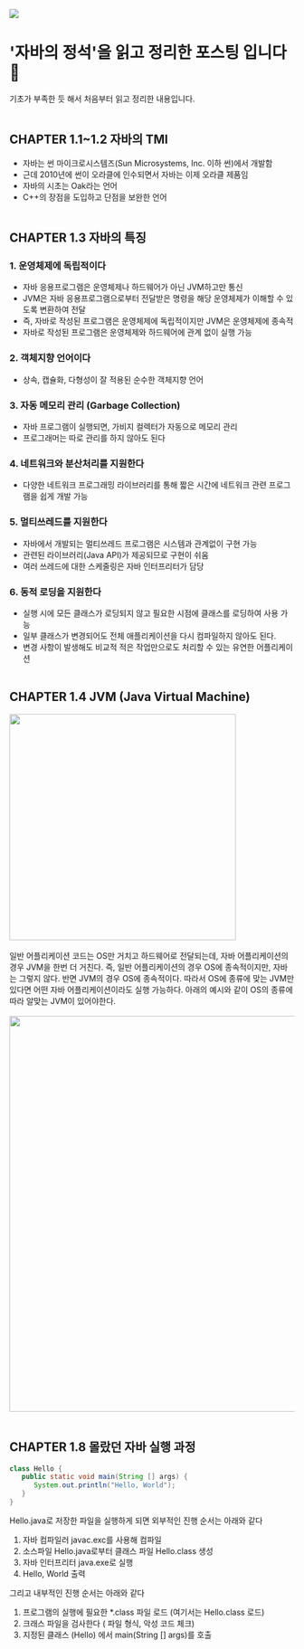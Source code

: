 <a href="https://hits.seeyoufarm.com"><img src="https://hits.seeyoufarm.com/api/count/incr/badge.svg?url=https%3A%2F%2Fgithub.com%2Frinrin529%2FToday_I_Learned%2Ftree%2Fmain%2FJava&count_bg=%23DABCF6&title_bg=%23555555&icon=&icon_color=%23E7E7E7&title=hits&edge_flat=false"/></a>
# '자바의 정석'을 읽고 정리한 포스팅 입니다 🙌 
기초가 부족한 듯 해서 처음부터 읽고 정리한 내용입니다.
</br></br>
## CHAPTER 1.1~1.2 자바의 TMI
- 자바는 썬 마이크로시스템즈(Sun Microsystems, Inc. 이하 썬)에서 개발함
- 근데 2010년에 썬이 오라클에 인수되면서 자바는 이제 오라클 제품임
- 자바의 시초는 Oak라는 언어
- C++의 장점을 도입하고 단점을 보완한 언어
</br></br>
## CHAPTER 1.3 자바의 특징
### 1. 운영체제에 독립적이다
- 자바 응용프로그램은 운영체제나 하드웨어가 아닌 JVM하고만 통신
- JVM은 자바 응용프로그램으로부터 전달받은 명령을 해당 운영체제가 이해할 수 있도록 변환하여 전달
- 즉, 자바로 작성된 프로그램은 운영체제에 독립적이지만 JVM은 운영체제에 종속적 
- 자바로 작성된 프로그램은 운영체제와 하드웨어에 관계 없이 실행 가능

### 2. 객체지향 언어이다
- 상속, 캡슐화, 다형성이 잘 적용된 순수한 객체지향 언어

### 3. 자동 메모리 관리 (Garbage Collection)
- 자바 프로그램이 실행되면, 가비지 컬렉터가 자동으로 메모리 관리
- 프로그래머는 따로 관리를 하지 않아도 된다

### 4. 네트워크와 분산처리를 지원한다
- 다양한 네트워크 프로그래밍 라이브러리를 통해 짧은 시간에 네트워크 관련 프로그램을 쉽게 개발 가능

### 5. 멀티쓰레드를 지원한다
- 자바에서 개발되는 멀티쓰레드 프로그램은 시스템과 관계없이 구현 가능
- 관련된 라이브러리(Java API)가 제공되므로 구현이 쉬움
- 여러 쓰레드에 대한 스케줄링은 자바 인터프리터가 담당

### 6. 동적 로딩을 지원한다
- 실행 시에 모든 클래스가 로딩되지 않고 필요한 시점에 클래스를 로딩하여 사용 가능
- 일부 클래스가 변경되어도 전체 애플리케이션을 다시 컴파일하지 않아도 된다.
- 변경 사항이 발생해도 비교적 적은 작업만으로도 처리할 수 있는 유연한 어플리케이션 
</br></br>
## CHAPTER 1.4 JVM (Java Virtual Machine)

<img src="https://user-images.githubusercontent.com/45943080/185931152-c3a1a907-cf2f-4dc4-880c-6ebce61d05d2.png"  width="400"/></br></br>
일반 어플리케이션 코드는 OS만 거치고 하드웨어로 전달되는데, 자바 어플리케이션의 경우 JVM을 한번 더 거친다. 즉, 일반 어플리케이션의 경우 OS에 종속적이지만, 자바는 그렇지 않다. 반면 JVM의 경우 OS에 종속적이다. 따라서 OS에 종류에 맞는 JVM만 있다면 어떤 자바 어플리케이션이라도 실행 가능하다. 아래의 예시와 같이 OS의 종류에 따라 알맞는 JVM이 있어야한다.</br></br>
<img src="https://user-images.githubusercontent.com/45943080/185932195-c9c94fae-3b75-4371-b54a-2fd052d06316.png"  width="700"/>
</br></br>
## CHAPTER 1.8 몰랐던 자바 실행 과정
```java
class Hello {
   public static void main(String [] args) {
      System.out.println("Hello, World"); 
   }
}
```
Hello.java로 저장한 파일을 실행하게 되면 외부적인 진행 순서는 아래와 같다
1. 자바 컴파일러 javac.exc를 사용해 컴파일
2. 소스파일 Hello.java로부터 클래스 파일 Hello.class 생성
3. 자바 인터프리터 java.exe로 실행
4. Hello, World 출력

그리고 내부적인 진행 순서는 아래와 같다
1. 프로그램의 실행에 필요한 *.class 파일 로드 (여기서는 Hello.class 로드)
2. 크래스 파일을 검사한다 ( 파일 형식, 악성 코드 체크)
3. 지정된 클래스 (Hello) 에서 main(String [] args)를 호출
